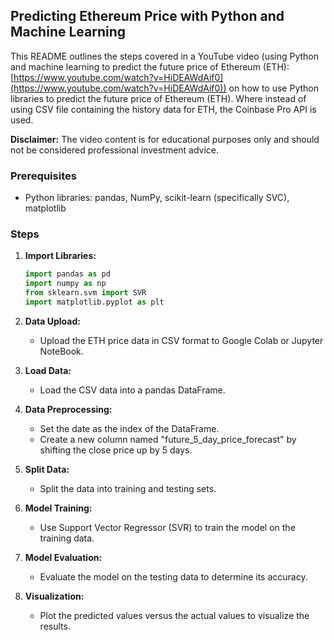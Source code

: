 ## Predicting Ethereum Price with Python and Machine Learning

This README outlines the steps covered in a YouTube video (using Python and machine learning to predict the future price of Ethereum (ETH): [https://www.youtube.com/watch?v=HiDEAWdAif0](https://www.youtube.com/watch?v=HiDEAWdAif0)) on how to use Python libraries to predict the future price of Ethereum (ETH). Where instead of using CSV file containing the history data for ETH, the Coinbase Pro API is used.

**Disclaimer:** The video content is for educational purposes only and should not be considered professional investment advice.

### Prerequisites

* Python libraries: pandas, NumPy, scikit-learn (specifically SVC), matplotlib

### Steps

1. **Import Libraries:**

   ```python
   import pandas as pd
   import numpy as np
   from sklearn.svm import SVR
   import matplotlib.pyplot as plt
   ```

2. **Data Upload:**

   * Upload the ETH price data in CSV format to Google Colab or Jupyter NoteBook.

3. **Load Data:**

   * Load the CSV data into a pandas DataFrame.

4. **Data Preprocessing:**

   * Set the date as the index of the DataFrame.
   * Create a new column named "future_5_day_price_forecast" by shifting the close price up by 5 days.

5. **Split Data:**

   * Split the data into training and testing sets.

6. **Model Training:**

   * Use Support Vector Regressor (SVR) to train the model on the training data.

7. **Model Evaluation:**

   * Evaluate the model on the testing data to determine its accuracy.

8. **Visualization:**

   * Plot the predicted values versus the actual values to visualize the results.
